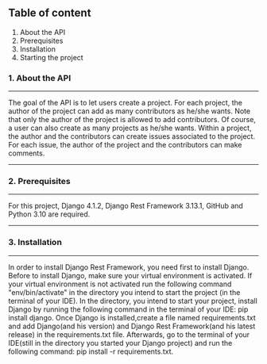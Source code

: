 ## Table of content
1. About the API
2. Prerequisites
3. Installation
4. Starting the project
### 1. About the API
***
The goal of the API is to let users create a project. For each project, the author of
the project can add as many contributors as he/she wants. Note that only the author of
the project is allowed to add contributors. Of course, a user can also create as many
projects as he/she wants. Within a project, the author and the contributors can create
issues associated to the project. For each issue, the author of the project and
the contributors can make comments. 
***
### 2. Prerequisites
***
For this project, Django 4.1.2, Django Rest Framework 3.13.1, GitHub and Python 3.10
are required.
***
### 3. Installation
***
In order to install Django Rest Framework, you need first to install Django. Before 
to install Django, make sure your virtual environment is activated. 
If your virtual environment is not activated run the following 
command "env/bin/activate" in the directory you intend to start the project
(in the terminal of your IDE). In the directory, you intend to start your project, 
install Django by running the following command in the terminal of your IDE: 
pip install django. Once Django is installed,create a file named requirements.txt
and add Django(and his version) and Django Rest Framework(and his latest release) 
in the requirements.txt file. Afterwards, go to the terminal of your IDE(still
in the directory you started your Django project) and run the following command:
pip install -r requirements.txt.